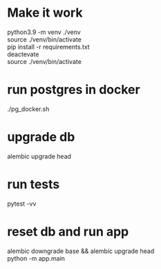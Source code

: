 # Make it work
python3.9 -m venv ./venv  
source ./venv/bin/activate  
pip install -r requirements.txt  
deactevate  
source ./venv/bin/activate  

# run postgres in docker
./pg_docker.sh  

# upgrade db
alembic upgrade head  

# run tests
pytest -vv  

# reset db and run app
alembic downgrade base && alembic upgrade head  
python -m app.main  
